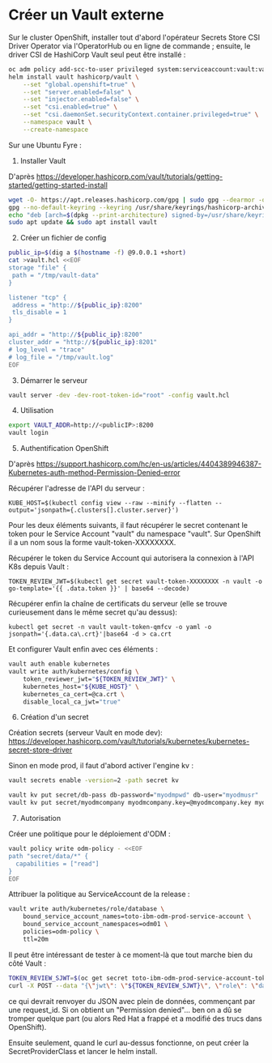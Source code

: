 # Créer un Vault externe

Sur le cluster OpenShift, installer tout d'abord l'opérateur Secrets Store CSI Driver Operator via l'OperatorHub ou en ligne de commande ; ensuite, le driver CSI de HashiCorp Vault seul peut être installé :

```bash
oc adm policy add-scc-to-user privileged system:serviceaccount:vault:vault-csi-provider
helm install vault hashicorp/vault \
    --set "global.openshift=true" \
    --set "server.enabled=false" \
    --set "injector.enabled=false" \
    --set "csi.enabled=true" \
    --set "csi.daemonSet.securityContext.container.privileged=true" \
    --namespace vault \
    --create-namespace
```

Sur une Ubuntu Fyre :

1. Installer Vault

D'après https://developer.hashicorp.com/vault/tutorials/getting-started/getting-started-install

```bash
wget -O- https://apt.releases.hashicorp.com/gpg | sudo gpg --dearmor -o /usr/share/keyrings/hashicorp-archive-keyring.gpg
gpg --no-default-keyring --keyring /usr/share/keyrings/hashicorp-archive-keyring.gpg --fingerprint
echo "deb [arch=$(dpkg --print-architecture) signed-by=/usr/share/keyrings/hashicorp-archive-keyring.gpg] https://apt.releases.hashicorp.com $(lsb_release -cs) main" | sudo tee /etc/apt/sources.list.d/hashicorp.list
sudo apt update && sudo apt install vault
```

2. Créer un fichier de config

```bash
public_ip=$(dig a $(hostname -f) @9.0.0.1 +short)
cat >vault.hcl <<EOF
storage "file" {
 path = "/tmp/vault-data"
}

listener "tcp" {
 address = "http://${public_ip}:8200"
 tls_disable = 1
}

api_addr = "http://${public_ip}:8200"
cluster_addr = "http://${public_ip}:8201"
# log_level = "trace"
# log_file = "/tmp/vault.log"
EOF
```

3. Démarrer le serveur

```bash
vault server -dev -dev-root-token-id="root" -config vault.hcl
```

4. Utilisation

```bash
export VAULT_ADDR=http://<publicIP>:8200
vault login
```

5. Authentification OpenShift

D'après https://support.hashicorp.com/hc/en-us/articles/4404389946387-Kubernetes-auth-method-Permission-Denied-error

Récupérer l'adresse de l'API du serveur :

    KUBE_HOST=$(kubectl config view --raw --minify --flatten --output='jsonpath={.clusters[].cluster.server}')

Pour les deux éléments suivants, il faut récupérer le secret contenant le token pour le Service Account "vault" du namespace "vault". Sur OpenShift il a un nom sous la forme vault-token-XXXXXXXX.

Récupérer le token du Service Account qui autorisera la connexion à l'API K8s depuis Vault :

    TOKEN_REVIEW_JWT=$(kubectl get secret vault-token-XXXXXXXX -n vault -o go-template='{{ .data.token }}' | base64 --decode)

Récupérer enfin la chaîne de certificats du serveur (elle se trouve curieusement dans le même secret qu'au dessus):

    kubectl get secret -n vault vault-token-qmfcv -o yaml -o jsonpath='{.data.ca\.crt}'|base64 -d > ca.crt

Et configurer Vault enfin avec ces éléments :

```bash
vault auth enable kubernetes
vault write auth/kubernetes/config \
    token_reviewer_jwt="${TOKEN_REVIEW_JWT}" \
    kubernetes_host="${KUBE_HOST}" \
    kubernetes_ca_cert=@ca.crt \
    disable_local_ca_jwt="true"
```

6. Création d'un secret

Création secrets (serveur Vault en mode dev): https://developer.hashicorp.com/vault/tutorials/kubernetes/kubernetes-secret-store-driver

Sinon en mode prod, il faut d'abord activer l'engine kv :

```bash
vault secrets enable -version=2 -path secret kv
```

```bash
vault kv put secret/db-pass db-password="myodmpwd" db-user="myodmusr"
vault kv put secret/myodmcompany myodmcompany.key=@myodmcompany.key myodmcompany.crt=@myodmcompany.crt
```

7. Autorisation

Créer une politique pour le déploiement d'ODM :

```bash
vault policy write odm-policy - <<EOF
path "secret/data/*" {
  capabilities = ["read"]
}
EOF
```

Attribuer la politique au ServiceAccount de la release :

```bash
vault write auth/kubernetes/role/database \
    bound_service_account_names=toto-ibm-odm-prod-service-account \
    bound_service_account_namespaces=odm01 \
    policies=odm-policy \
    ttl=20m
```

Il peut être intéressant de tester à ce moment-là que tout marche bien du côté Vault :

```bash
TOKEN_REVIEW_SJWT=$(oc get secret toto-ibm-odm-prod-service-account-token-XXXXXXXX -n odm01 -o jsonpath='{.data.token}'|base64 -d)
curl -X POST --data "{\"jwt\": \"${TOKEN_REVIEW_SJWT}\", \"role\": \"database\"}" http://<publicIP>:8200/v1/auth/kubernetes/login
```

ce qui devrait renvoyer du JSON avec plein de données, commençant par une request_id. Si on obtient un "Permission denied"... ben on a dû se tromper quelque part (ou alors Red Hat a frappé et a modifié des trucs dans OpenShift).

Ensuite seulement, quand le curl au-dessus fonctionne, on peut créer la SecretProviderClass et lancer le helm install.
